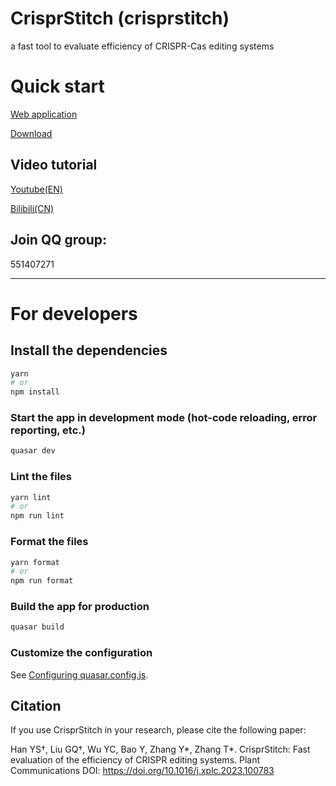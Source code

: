 # CrisprStitch (crisprstitch)

a fast tool to evaluate efficiency of CRISPR-Cas editing systems

# Quick start

[Web application](https://bioinfor.yzu.edu.cn/crisprstitch/)

[Download](https://github.com/zhangtaolab/CrisprStitch/releases)

## Video tutorial

[Youtube(EN)](https://www.youtube.com/watch?v=zYwU-0t54wg&ab_channel=ZhangtaoLabTV)

[Bilibili(CN)](https://www.bilibili.com/video/BV1LN411b7Sa/?spm_id_from=333.999.0.0)

## Join QQ group:

551407271

---

# For developers

## Install the dependencies

```bash
yarn
# or
npm install
```

### Start the app in development mode (hot-code reloading, error reporting, etc.)

```bash
quasar dev
```

### Lint the files

```bash
yarn lint
# or
npm run lint
```

### Format the files

```bash
yarn format
# or
npm run format
```

### Build the app for production

```bash
quasar build
```

### Customize the configuration

See [Configuring quasar.config.js](https://v2.quasar.dev/quasar-cli-vite/quasar-config-js).

## Citation

If you use CrisprStitch in your research, please cite the following paper:

Han YS†, Liu GQ†, Wu YC, Bao Y, Zhang Y*, Zhang T*. CrisprStitch: Fast evaluation of the efficiency of CRISPR editing systems. Plant Communications DOI: https://doi.org/10.1016/j.xplc.2023.100783
